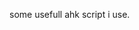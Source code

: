 some usefull ahk script i use.
<!---
ringgadwiraju/ringgadwiraju is a ✨ special ✨ repository because its `README.md` (this file) appears on your GitHub profile.
You can click the Preview link to take a look at your changes.
--->
